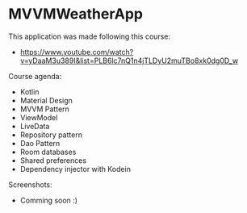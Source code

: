 # MVVMWeatherApp

This application was made following this course: 
 - https://www.youtube.com/watch?v=yDaaM3u389I&list=PLB6lc7nQ1n4jTLDyU2muTBo8xk0dg0D_w
 
Course agenda: 
  - Kotlin
  - Material Design
  - MVVM Pattern
  - ViewModel
  - LiveData
  - Repository pattern
  - Dao Pattern
  - Room databases
  - Shared preferences
  - Dependency injector with Kodein

Screenshots:
 - Comming soon :)
